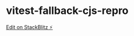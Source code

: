 # vitest-fallback-cjs-repro

[Edit on StackBlitz ⚡️](https://stackblitz.com/edit/vitest-dev-vitest-ar1ek3)